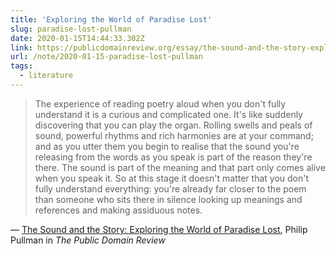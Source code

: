 ```yaml
---
title: 'Exploring the World of Paradise Lost'
slug: paradise-lost-pullman
date: 2020-01-15T14:44:33.302Z
link: https://publicdomainreview.org/essay/the-sound-and-the-story-exploring-the-world-of-paradise-lost#2-2
url: /note/2020-01-15-paradise-lost-pullman
tags:
  - literature
---
```


> The experience of reading poetry aloud when you don't fully understand it is a curious and complicated one. It's like suddenly discovering that you can play the organ. Rolling swells and peals of sound, powerful rhythms and rich harmonies are at your command; and as you utter them you begin to realise that the sound you're releasing from the words as you speak is part of the reason they're there. The sound is part of the meaning and that part only comes alive when you speak it. So at this stage it doesn't matter that you don't fully understand everything: you're already far closer to the poem than someone who sits there in silence looking up meanings and references and making assiduous notes.

— [The Sound and the Story: Exploring the World of Paradise Lost](https://publicdomainreview.org/essay/the-sound-and-the-story-exploring-the-world-of-paradise-lost#2-2), Philip Pullman in _The Public Domain Review_
